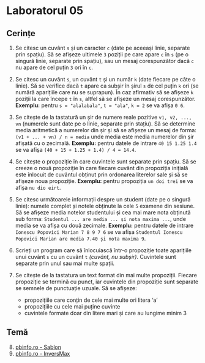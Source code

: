# Laboratorul 05

## Cerințe
1. Se citesc un cuvânt `s` și un caracter `c` (date pe aceeași linie, separate prin spațiu).
Să se afișeze ultimele `3` poziții pe care apare `c` în `s` (pe o singură linie, separate prin spațiu),
sau un mesaj corespunzător dacă `c` nu apare de cel puțin `3` ori în `c`.

2. Se citesc un cuvânt `s`, un cuvânt `t` și un număr `k` (date fiecare pe câte o linie).
Să se verifice dacă `t` apare ca subșir în șirul `s` de cel puțin `k` ori (se numără aparițiile care nu se suprapun).
În caz afirmativ să se afișeze `k` poziții la care începe `t` în `s`, altfel să se afișeze un mesaj corespunzător.
**Exemplu:** pentru `s = "alalabala"`, `t = "ala"`, `k = 2` se va afișa `0 6`.

3. Se citește de la tastatură un șir de numere reale pozitive `v1, v2, ..., vn` (numerele sunt date pe o linie, separate prin stațiu).
Să se determine media aritmetică a numerelor din șir și să se afișeze un mesaj de forma:
`(v1 + ... + vn) / n = media` unde media este media numerelor din șir afișată cu o zecimală.
**Exemplu:** pentru datele de intrare `40 15 1.25 1.4` se va afișa `(40 + 15 + 1.25 + 1.4) / 4 = 14.4`.

4. Se citește o propoziție în care cuvintele sunt separate prin spațiu.
Să se creeze o nouă propoziție în care fiecare cuvânt din propoziția inițială este înlocuit de cuvântul obținut prin ordonarea literelor sale
și să se afișeze noua propoziție. **Exemplu:** pentru propoziția `un doi trei` se va afișa `nu dio eirt`.

5. Se citesc următoarele informații despre un student (date pe o singură linie):
numele complet și notele obținute la cele `5` examene din sesiune.
Să se afișeze media notelor studentului și cea mai mare nota obținută sub forma:
`Studentul ... are media ... și nota maxima ...`, unde media se va afișa cu două zecimale.
**Exemplu:** pentru datele de intrare `Ionescu Popovici Marian 7 8 9 7 6` se va afișa `Studentul Ionescu Popovici Marian are media 7.40 și nota maxima 9`.

6. Scrieți un program care să înlocuiască într-o propoziție toate aparițiile unui cuvânt `s` cu un cuvânt `t` *(cuvânt, nu subșir)*.
Cuvintele sunt separate prin unul sau mai multe spații.

7. Se citește de la tastatura un text format din mai multe propoziții. Fiecare propoziție se termină cu punct,
iar cuvintele din propoziție sunt separate se semnele de punctuație uzuale. Să se afișeze:
   - propozițiile care conțin de cele mai multe ori litera ‘a’
   - propozițiile cu cele mai puține cuvinte
   - cuvintele formate doar din litere mari și care au lungime minim 3

## Temă
8. [pbinfo.ro - Sablon](https://www.pbinfo.ro/probleme/135/sablon)
9. [pbinfo.ro - InversMax](https://www.pbinfo.ro/probleme/2681/inversmax)
